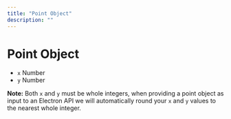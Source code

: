 ```yaml
---
title: "Point Object"
description: ""
---
```


# Point Object

* `x` Number
* `y` Number

**Note:** Both `x` and `y` must be whole integers, when providing a point object
as input to an Electron API we will automatically round your `x` and `y` values
to the nearest whole integer.
